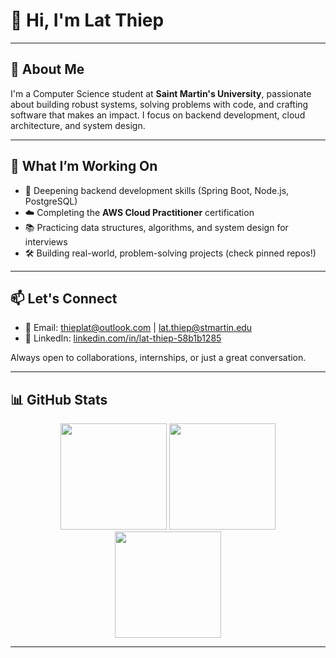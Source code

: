 # 👋 Hi, I'm Lat Thiep

---

## 🧠 About Me

I'm a Computer Science student at **Saint Martin's University**, passionate about building robust systems, solving problems with code, and crafting software that makes an impact. I focus on backend development, cloud architecture, and system design.

---

## 🚀 What I’m Working On

- 🔧 Deepening backend development skills (Spring Boot, Node.js, PostgreSQL)
- ☁️ Completing the **AWS Cloud Practitioner** certification
- 📚 Practicing data structures, algorithms, and system design for interviews
- 🛠️ Building real-world, problem-solving projects (check pinned repos!)

---

## 📫 Let's Connect

- 📧 Email: [thieplat@outlook.com](mailto:thieplat@outlook.com) | [lat.thiep@stmartin.edu](mailto:lat.thiep@stmartin.edu)  
- 💼 LinkedIn: [linkedin.com/in/lat-thiep-58b1b1285](https://www.linkedin.com/in/lat-thiep-58b1b1285/)

Always open to collaborations, internships, or just a great conversation.

---

## 📊 GitHub Stats

<p align="center">
  <img height="170" src="https://github-readme-stats.vercel.app/api?username=lthiep&show_icons=true&count_private=true&theme=tokyonight&hide_border=true&hide=issues,contribs">
  <img height="170" src="https://github-readme-stats.vercel.app/api/top-langs/?username=lthiep&layout=compact&hide_border=true&theme=tokyonight&langs_count=6&hide=css,scss,html">
  <img height="170" src="https://github-readme-streak-stats.herokuapp.com/?user=lthiep&theme=tokyonight&hide_border=true">
</p>

---

<!--
**lthiep/lthiep** is a ✨ special ✨ repository because its `README.md` appears on your GitHub profile.
-->
